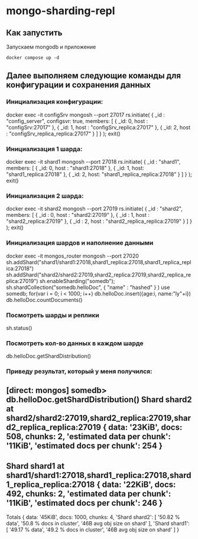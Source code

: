 # mongo-sharding-repl

## Как запустить

Запускаем mongodb и приложение

```shell
docker compose up -d
```

## Далее выполняем следующие команды для конфигурации и сохранения данных

### Инициализация конфигурации:
docker exec -it configSrv mongosh --port 27017
rs.initiate(
  {
    _id : "config_server",
    configsvr: true,
    members: [
      { _id: 0, host : "configSrv:27017" },
      { _id: 1, host : "configSrv_replica:27017" },
      { _id: 2, host : "configSrv_replica_replica:27017" }
    ]
  }
);
exit()

### Инициализация 1 шарда:
docker exec -it shard1 mongosh --port 27018
rs.initiate(
    {
      _id : "shard1",
      members: [
        { _id: 0, host : "shard1:27018" },
        { _id: 1, host: "shard1_replica:27018" },
        { _id: 2, host: "shard1_replica_replica:27018" }
      ]
    }
);
exit()

### Инициализация 2 шарда:
docker exec -it shard2 mongosh --port 27019
rs.initiate(
    {
      _id : "shard2",
      members: [
        { _id : 0, host : "shard2:27019" },
        { _id : 1, host : "shard2_replica:27019" },
        { _id : 2, host : "shard2_replica_replica:27019" }
      ]
    }
  );
exit()


### Инициализация шардов и наполнение данными
docker exec -it mongos_router mongosh --port 27020
sh.addShard("shard1/shard1:27018,shard1_replica:27018,shard1_replica_replica:27018")
sh.addShard("shard2/shard2:27019,shard2_replica:27019,shard2_replica_replica:27019")
sh.enableSharding("somedb");
sh.shardCollection("somedb.helloDoc", { "name" : "hashed" } )
use somedb;
for(var i = 0; i < 1000; i++) db.helloDoc.insert({age:i, name:"ly"+i})
db.helloDoc.countDocuments() 
### Посмотреть шарды и реплики
sh.status()   
### Посмотреть кол-во данных в каждом шарде
db.helloDoc.getShardDistribution()
### Приведу результат, который у меня получился:
[direct: mongos] somedb> db.helloDoc.getShardDistribution()
Shard shard2 at shard2/shard2:27019,shard2_replica:27019,shard2_replica_replica:27019
{
  data: '23KiB',
  docs: 508,
  chunks: 2,
  'estimated data per chunk': '11KiB',
  'estimated docs per chunk': 254
}
---
Shard shard1 at shard1/shard1:27018,shard1_replica:27018,shard1_replica_replica:27018
{
  data: '22KiB',
  docs: 492,
  chunks: 2,
  'estimated data per chunk': '11KiB',
  'estimated docs per chunk': 246
}
---
Totals
{
  data: '45KiB',
  docs: 1000,
  chunks: 4,
  'Shard shard2': [
    '50.82 % data',
    '50.8 % docs in cluster',
    '46B avg obj size on shard'
  ],
  'Shard shard1': [
    '49.17 % data',
    '49.2 % docs in cluster',
    '46B avg obj size on shard'
  ]
}


